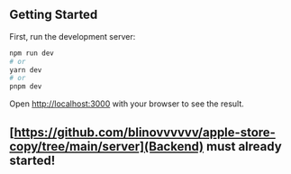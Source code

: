 
## Getting Started

First, run the development server:

```bash
npm run dev
# or
yarn dev
# or
pnpm dev
```

Open [http://localhost:3000](http://localhost:3000) with your browser to see the result.

## [https://github.com/blinovvvvvv/apple-store-copy/tree/main/server](Backend) must already started!
